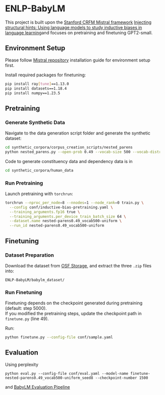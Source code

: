 # ENLP-BabyLM

This project is built upon the [Stanford CRFM Mistral framework](https://github.com/stanford-crfm/mistral/tree/main) [Injecting structural hints: Using language models to study inductive biases in language learning](https://github.com/toizzy/injecting-structural-hints/tree/main)and focuses on pretraining and finetuning GPT2-small.

## Environment Setup

Please follow [Mistral repository](https://github.com/stanford-crfm/mistral/tree/main) installation guide for environment setup first.

Install required packages for finetuning:

```bash
pip install ray[tune]==1.13.0
pip install datasets==1.18.4
pip install numpy==1.23.5
```

## Pretraining

### Generate Synthetic Data

Navigate to the data generation script folder and generate the synthetic dataset:

```bash
cd synthetic_corpora/corpus_creation_scripts/nested_parens
python nested_parens.py --open-prob 0.49 --vocab-size 500 --vocab-distribution uniform
```

Code to generate constituency data and dependency data is in 

```bash
cd synthetic_corpora/human_data
```

### Run Pretraining

Launch pretraining with `torchrun`:

```bash
torchrun --nproc_per_node=8 --nnodes=1 --node_rank=0 train.py \
  --config conf/inductive-bias-pretraining.yaml \
  --training_arguments.fp16 true \
  --training_arguments.per_device_train_batch_size 64 \
  --dataset.name nested-parens0.49_vocab500-uniform \
  --run_id nested-parens0.49_vocab500-uniform
```

## Finetuning

### Dataset Preparation

Download the dataset from [OSF Storage](https://osf.io/ad7qg/files/osfstorage), and extract the three `.zip` files into:

```
ENLP-BabyLM/babylm_dataset/
```

### Run Finetuning

Finetuning depends on the checkpoint generated during pretraining (default: step 5000).  
If you modified the pretraining steps, update the checkpoint path in `finetune.py` (line 49).

Run:

```bash
python finetune.py --config-file conf/sample.yaml
```

## Evaluation

Using perplexity
```
python eval.py --config-file conf/eval.yaml --model-name finetune-nested-parens0.49_vocab500-uniform_seed8 --checkpoint-number 1500 
```

and [BabyLM Evaluation Pipeline](https://github.com/babylm/evaluation-pipeline-2024?tab=readme-ov-file)

